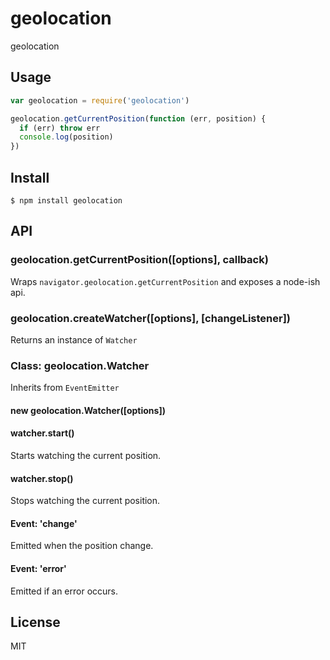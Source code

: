 # geolocation

geolocation

## Usage

```javascript
var geolocation = require('geolocation')

geolocation.getCurrentPosition(function (err, position) {
  if (err) throw err
  console.log(position)
})
```

## Install

    $ npm install geolocation

## API

### geolocation.getCurrentPosition([options], callback)

Wraps `navigator.geolocation.getCurrentPosition` and exposes a node-ish api.

### geolocation.createWatcher([options], [changeListener])

Returns an instance of `Watcher`

### Class: geolocation.Watcher

Inherits from `EventEmitter`

#### new geolocation.Watcher([options])

#### watcher.start()

Starts watching the current position.

#### watcher.stop()

Stops watching the current position.

#### Event: 'change'

Emitted when the position change.

#### Event: 'error'

Emitted if an error occurs.

## License

MIT
